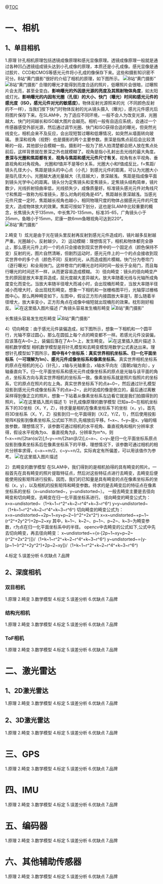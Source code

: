 ﻿@[TOC](SLAM总结（三）-传感器)
# 一、相机
## 1、单目相机
1.原理
针孔相机原理包括透镜成像原理和感光显像原理。透镜成像原理一般就是通过各种凹凸透镜组成镜头达到小孔成像的原理，本质还是小孔成像。感光显像是通过胶片、CCD和CMOS等感光元件将小孔成的像保存下来。这些和摄影知识密不可分。B站“黄门摄影”很好的介绍了相机的原理，如下图所示。
![B站“黄门摄影”](https://img-blog.csdnimg.cn/20210329001523916.jpg?x-oss-process=image/watermark,type_ZmFuZ3poZW5naGVpdGk,shadow_10,text_aHR0cHM6Ly9ibG9nLmNzZG4ubmV0L3dlaXhpbl80MTI0NTk4OA==,size_16,color_FFFFFF,t_70#pic_center)
![B站“黄门摄影”](https://img-blog.csdnimg.cn/2021032900152446.jpg?x-oss-process=image/watermark,type_ZmFuZ3poZW5naGVpdGk,shadow_10,text_aHR0cHM6Ly9ibG9nLmNzZG4ubmV0L3dlaXhpbl80MTI0NTk4OA==,size_16,color_FFFFFF,t_70#pic_center)
合理的曝光才能得到亮度合适的照片，低曝照片会很暗，过曝照片会太亮，甚至全变白。**影响曝光的外因是光源的亮度及其照射物体角度**，如太阳或灯光。**影响曝光的内因有光圈（孔径）的大小、快门（曝光）时间和感光元件的感光度（ISO，感光元件对光的敏感度）**。物体反射光源照来的光（不同颜色反射的不一样），当我们按下快门时物体反射的光从镜头摄入（曝光），感光元件感光后将图片保存下来。在SLAM中，为了适应不同环境，一般不会人为改变光源，光圈越大、快门时间越长和ISO越大图片会越亮。相机一般有自适应系统，会通过一个传感器感受外部光源，然后通过调节光圈、快门和ISO获得合适的曝光，但突然光线变化，相机会来不及反应，会出现短暂过曝和低爆情况，如突然从墙面转向玻璃。
景深和视角（视野）也是摄影的两个主要参数。景深是指焦点前后会比较清晰的一段，其他部分会模糊一些。摄影时一般为了把人拍清楚都会把人放在焦点处前后，这样背景就在景深之外也就模糊了。视角是指小孔射出去光线的最大角度。**景深与光圈和焦距都有关**。**视角与焦距和感光元件尺寸有关**。视角有水平视角、垂直视角和对角视角。
光圈和f值并不是等价关系，光圈大小和f值成反比，f=焦距/镜头孔径大小，焦距是镜头的中心点（小孔）到感光元件的距离，可认为光圈大小是指孔径大小。光圈越大通光量越大（孔径越大），景深越浅。
焦距是指成像平面到镜头光学中心的距离。镜头分为定焦镜头和变焦镜头，定焦镜头结构简单，镜片数少，光线折射扭曲率低，光线损失少，成像质量好。标准镜头感光元件对角线尺寸和焦距一致称为标准镜头，那么对角的视角是45°。焦距越长景深越浅。当感光元件尺度一定时，焦距越长视角也越小，相同物理尺度的物体占据感光元件的尺度变大，造成物体放大的效果。焦距可按如下划分，这也是SLAM中比较重要的概念，长焦镜头大于135mm，中长焦70-135mm，标准35-65，广角镜头小于35mm，鱼眼小于15mm，尼康一款6mm鱼眼视角可达到220°。
![B站“黄门摄影”](https://img-blog.csdnimg.cn/20210402003755342.jpg?x-oss-process=image/watermark,type_ZmFuZ3poZW5naGVpdGk,shadow_10,text_aHR0cHM6Ly9ibG9nLmNzZG4ubmV0L3dlaXhpbl80MTI0NTk4OA==,size_16,color_FFFFFF,t_70#pic_center)



2.畸变
1）炫光是由于光在镜头里反射再反射到感光元件造成的，镜片越多反射越严重。光圈越小，反射越少。
2）运动模糊：理想情况下，相机和物体都完全静止，那么感光元件上的一个的点只会接收到现实世界中的一个固定点（颜色保持不变）反射的光，图片自然清晰，但剧烈运动时，感光元件上的一个的点会接收到现实世界中的多个点（颜色不同）反射的光，从而造成图片模糊。快门分为卷帘门（逐行曝光）和全局快门。这样卷帘门的曝光总时间时间一般长于全局门，而且每行曝光的时间还不一样，从而更容易造成模糊。
3）径向畸变：镜头的径向畸变产生的原因是放大率差异造成，屈光度越大差异越大。放大率随着光线与光轴所成角度变化而变化。当放大率随半径增大而减小时，会出现桶形畸变，当放大率随半径减小而增大时，会出现枕形畸变。想象一下相机和一张栅格图平行，光轴穿过栅格图中心。那么两种畸变如下，左图中，假设正方形内接圆放大率是1，那么随着半径增大，放大率变小，正方形角点在成像中缩短就出现桶形的效果。枕形刚好相反。
![在这里插入图片描述](https://img-blog.csdnimg.cn/20210402004613384.jpg?x-oss-process=image/watermark,type_ZmFuZ3poZW5naGVpdGk,shadow_10,text_aHR0cHM6Ly9ibG9nLmNzZG4ubmV0L3dlaXhpbl80MTI0NTk4OA==,size_16,color_FFFFFF,t_70,process=image/rotate,270#pic_center)
广角镜头容易发生桶形畸变
![B站“黄门摄影”](https://img-blog.csdnimg.cn/20210402005349974.jpg?x-oss-process=image/watermark,type_ZmFuZ3poZW5naGVpdGk,shadow_10,text_aHR0cHM6Ly9ibG9nLmNzZG4ubmV0L3dlaXhpbl80MTI0NTk4OA==,size_16,color_FFFFFF,t_70#pic_center)


长焦镜头容易发生枕形畸变
![B站“黄门摄影”](https://img-blog.csdnimg.cn/20210402005406365.jpg?x-oss-process=image/watermark,type_ZmFuZ3poZW5naGVpdGk,shadow_10,text_aHR0cHM6Ly9ibG9nLmNzZG4ubmV0L3dlaXhpbl80MTI0NTk4OA==,size_16,color_FFFFFF,t_70#pic_center)


4）切向畸变：由于感光元件装偏造成，如下图所示，想象一下相机和一个圆平行，光轴不穿过圆心，那么在圆弧上每个点的畸变都不一样。若感光元件没装偏，应该落在A~0~上，装偏后落在了A~1~上，发生畸变。
![在这里插入图片描述](https://img-blog.csdnimg.cn/2021040201070323.jpg?x-oss-process=image/watermark,type_ZmFuZ3poZW5naGVpdGk,shadow_10,text_aHR0cHM6Ly9ibG9nLmNzZG4ubmV0L3dlaXhpbl80MTI0NTk4OA==,size_16,color_FFFFFF,t_70,process=image/rotate,270#pic_center )
3.相机数学模型
相机数学模型是将针孔模型和去畸变模型用数学公式表达出来。理想针孔模型如下图所示，**图中有4个坐标系：真实世界相机坐标系、归一化平面坐标系（一可理解为1m）、感光元件成像坐标系和像素坐标系**。真实世界相机坐标系的原点在相机的光心（针孔），z轴与光轴重合，x轴水平向左（面朝z轴方向），y轴垂直向下。归一化平面坐标系和感光元件成像坐标系的原点是光轴与该平面的角点，坐标系方向与真实世界相机的坐标系一致。像素坐标系就是照片指照片的坐标系，它的原点在照片的左上角。真实世界坐标系下的点a~0~，然后通过针孔模型投影到感光元件成像坐标系下的点a~2~，此时说成的像是倒立的，最后通过离散采样得到像正立的照片。想象一下站着从像素坐标系左边看它就是我们拍摄得到的照片。
![在这里插入图片描述](https://img-blog.csdnimg.cn/20210408001414856.jpg?x-oss-process=image/watermark,type_ZmFuZ3poZW5naGVpdGk,shadow_10,text_aHR0cHM6Ly9ibG9nLmNzZG4ubmV0L3dlaXhpbl80MTI0NTk4OA==,size_16,color_FFFFFF,t_70#pic_center)
1）针孔成像原理的数学模型
已知a~0~在相机坐标系下的3D坐标（X，Y，Z），待求量是相机在像素坐标系下的坐标（x，y）。首先将3D坐标系（X，Y，Z）投影到归一化平面得到（X/Z，Y/Z，1），然后使用投影矩阵K投影到像素坐标系,公式如下所示,先缩放后平移。f~x~、f~y~是x、y轴的缩放参数，理想情况下，该参数可通过相机的水平视角、垂直视角和相片分辨率求得，假设水平视角为α、	垂直视角为β，分辨率为m*n，则f~x~=m/[2tan(α/2)],f~y~=m/[2tan(β/2)],c~x~、c~y~是归一化平面坐标系原点投影到像素坐标系后在像素坐标系下的平移，理想情况下，该参数可通过相机的相片分辨率求得，c~x~=m/2、c~y~=n/2。实际肯定有所偏差，可以用该值作为参考。
![在这里插入图片描述](https://img-blog.csdnimg.cn/20210408011227519.png#pic_center)


2）去畸变的数学模型
在SLAM中，我们得到的是相机拍得的具有畸变的照片。一般首先在具有畸变的照片提取特征点，然后对这些特征点进行去畸变，去畸变后便能使用投影矩阵进行投影。因而，我们的已知量是具有畸变的点在像素坐标系的坐标（x，y），以及相机的投影矩阵和畸变参数。待求的是去畸变后的特征点在像素坐标系的坐标（x~undistorted~，y~undistorted~）。
一般去畸变主要是去径向畸变和切向畸变。去畸变在归一化平面坐标系进行。
径向畸变的畸变公式为：
x=x~undistorted~（1+k~1~r^2^+k~2~r^4^+k~3~r^6^)
y=y~undistorted~（1+k~1~r^2^+k~2~r^4^+k~3~r^6^)
切向畸变的畸变公式为：
x=x~undistorted~+2p~1~xy+p~2~(r^2^+2x^2^)
x=x~undistorted~+p~1~(r^2^+2y^2^)+2p~2~xy
其中，k~1~、k~2~、p~1~、p~2~、k~3~为畸变参数，r为点在归一化平面坐标系中的半径。
opencv中去畸变的公式如下,公式中先去切向畸变，再去径向畸变：
x~undistorted~={x-[2p~1~xy+p~2~(r^2^+2x^2^)]}/（1+k~1~r^2^+k~2~r^4^+k~3~r^6^)
y~undistorted~={y-[p~1~(r^2^+2y^2^)+2p~2~xy]}/（1+k~1~r^2^+k~2~r^4^+k~3~r^6^)

4.标定
5.误差分析
6.优缺点
7.品牌
## 2、深度相机
### 双目相机
1.原理
2.畸变
3.数学模型
4.标定
5.误差分析
6.优缺点
7.品牌
### 结构光相机
1.原理
2.畸变
3.数学模型
4.标定
5.误差分析
6.优缺点
7.品牌
### ToF相机
1.原理
2.畸变
3.数学模型
4.标定
5.误差分析
6.优缺点
7.品牌
# 二、激光雷达
## 1、2D激光雷达
1.原理
2.畸变
3.数学模型
4.标定
5.误差分析
6.优缺点
7.品牌
## 2、3D激光雷达
1.原理
2.畸变
3.数学模型
4.标定
5.误差分析
6.优缺点
7.品牌
# 三、GPS
1.原理
2.畸变
3.数学模型
4.标定
5.误差分析
6.优缺点
7.品牌
# 四、IMU
1.原理
2.畸变
3.数学模型
4.标定
5.误差分析
6.优缺点
7.品牌
# 五、编码器
1.原理
2.畸变
3.数学模型
4.标定
5.误差分析
6.优缺点
7.品牌
# 六、其他辅助传感器
1.原理
2.畸变
3.数学模型
4.标定
5.误差分析
6.优缺点
7.品牌



